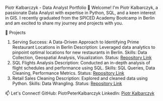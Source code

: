 Piotr Kalbarczyk - Data Analyst Portfolio
👋 Welcome!
I'm Piotr Kalbarczyk, a passionate Data Analyst with expertise in Python, SQL, and a keen interest in GIS. I recently graduated from the SPICED Academy Bootcamp in Berlin and am excited to share my journey and projects with you.

🚀 Projects
1. Serving Success: A Data-Driven Approach to Identifying Prime Restaurant Locations in Berlin
Description: Leveraged data analytics to pinpoint optimal locations for new restaurants in Berlin.
Skills: Data Collection, Geospatial Analysis, Visualization.
Status: [Repository Link](https://github.com/PiotrPeterKalbarczyk/DA-Final-Project---Serving-Success)
2. SQL Flights Analysis
Description: Conducted an in-depth analysis of flight schedules and performance using SQL.
Skills: SQL Queries, Data Cleaning, Performance Metrics.
Status: [Repository Link](https://github.com/PiotrPeterKalbarczyk/SQL-Weather-Flights-Project)
3. Retail Sales Cleaning 
Description: Explored and cleaned data using Python.
Skills: Data Wrangling.
Status: [Repository Link](https://github.com/PiotrPeterKalbarczyk/retail-store-sales-etl)

📫 Let's Connect!
GitHub: PiotrPeterKalbarczyk
LinkedIn: [Piotr Kalbarczyk](www.linkedin.com/in/piotrkalbarczykk)
